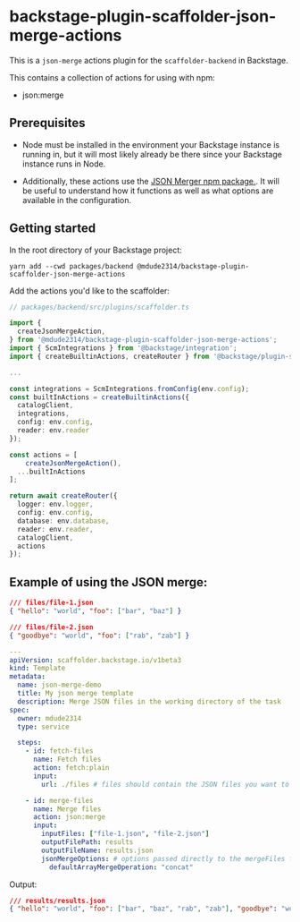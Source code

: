 # backstage-plugin-scaffolder-json-merge-actions

This is a `json-merge` actions plugin for the `scaffolder-backend` in Backstage.

This contains a collection of actions for using with npm:

- json:merge

## Prerequisites

- Node must be installed in the environment your Backstage instance is running in, but it will most likely already be there since your Backstage instance runs in Node.

- Additionally, these actions use the [JSON Merger npm package.](https://www.npmjs.com/package/json-merger#mergefilesfiles-string-config-config). It will be useful to understand how it functions as well as what options are available in the configuration.

## Getting started

In the root directory of your Backstage project:

```
yarn add --cwd packages/backend @mdude2314/backstage-plugin-scaffolder-json-merge-actions
```

Add the actions you'd like to the scaffolder:

```typescript
// packages/backend/src/plugins/scaffolder.ts

import {
  createJsonMergeAction,
} from '@mdude2314/backstage-plugin-scaffolder-json-merge-actions';
import { ScmIntegrations } from '@backstage/integration';
import { createBuiltinActions, createRouter } from '@backstage/plugin-scaffolder-backend';

...

const integrations = ScmIntegrations.fromConfig(env.config);
const builtInActions = createBuiltinActions({
  catalogClient,
  integrations,
  config: env.config,
  reader: env.reader
});

const actions = [
    createJsonMergeAction(),
  ...builtInActions
];

return await createRouter({
  logger: env.logger,
  config: env.config,
  database: env.database,
  reader: env.reader,
  catalogClient,
  actions
});
```

## Example of using the JSON merge:

```json
/// files/file-1.json
{ "hello": "world", "foo": ["bar", "baz"] }

/// files/file-2.json
{ "goodbye": "world", "foo": ["rab", "zab"] }
```

```yaml
---
apiVersion: scaffolder.backstage.io/v1beta3
kind: Template
metadata:
  name: json-merge-demo
  title: My json merge template
  description: Merge JSON files in the working directory of the task
spec:
  owner: mdude2314
  type: service

  steps:
    - id: fetch-files
      name: Fetch files
      action: fetch:plain
      input:
        url: ./files # files should contain the JSON files you want to merge

    - id: merge-files
      name: Merge files
      action: json:merge
      input:
        inputFiles: ["file-1.json", "file-2.json"]
        outputFilePath: results
        outputFileName: results.json
        jsonMergeOptions: # options passed directly to the mergeFiles function
          defaultArrayMergeOperation: "concat"
```

Output:

```json
/// results/results.json
{ "hello": "world", "foo": ["bar", "baz", "rab", "zab"], "goodbye": "world" }
```
